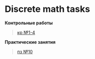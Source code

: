 # **Discrete math tasks**

**Контрольные работы**
> [кр №1-4](https://github.com/protasenya02/Discrete-math/tree/master/контрольные%20работы)

**Практические занятия**
> [пз №10](https://github.com/protasenya02/Discrete-math/tree/master/контрольные%20работы)
